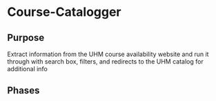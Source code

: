 # Course-Catalogger

## Purpose 
Extract information from the UHM course availability website and run it through with search box, filters, and redirects to the UHM catalog for additional info

## Phases


